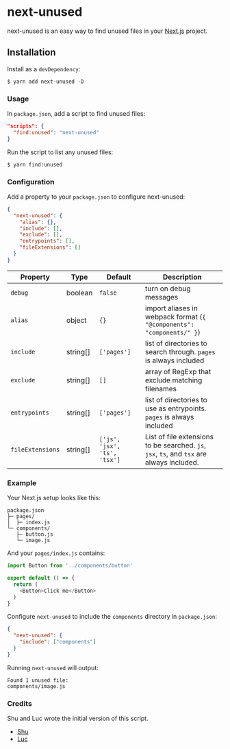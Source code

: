 # next-unused

next-unused is an easy way to find unused files in your [Next.js](https://github.com/zeit/next.js) project.


## Installation

Install as a `devDependency`:

```
$ yarn add next-unused -D
```

### Usage

In `package.json`, add a script to find unused files:

```json
"scripts": {
  "find:unused": "next-unused"
}
```

Run the script to list any unused files:

```
$ yarn find:unused
```

### Configuration

Add a property to your `package.json` to configure next-unused:

```json
{
  "next-unused": {
    "alias": {},
    "include": [],
    "exclude": [],
    "entrypoints": [],
    "fileExtensions": []
  }
}
```

| Property      | Type     | Default   | Description                                                            |
| ------------- | -------- | --------- | ---------------------------------------------------------------------- |
| `debug`       | boolean  | `false`    | turn on debug messages                                                 |
| `alias`       | object   | `{}`        | import aliases in webpack format (`{ "@components": "components/" }`) |
| `include`     | string[] | `['pages']` | list of directories to search through. `pages` is always included      |
| `exclude`     | string[] | `[]`        | array of RegExp that exclude matching filenames                        |
| `entrypoints` | string[] | `['pages']` | list of directories to use as entrypoints. `pages` is always included  |
| `fileExtensions` | string[] | `['js', 'jsx', 'ts', 'tsx']` | List of file extensions to be searched. `js`, `jsx`, `ts`, and `tsx` are always included. |

### Example

Your Next.js setup looks like this:

```
package.json
├─ pages/
│  ├─ index.js
└─ components/
   ├─ button.js
   └─ image.js
```

And your `pages/index.js` contains:

```js
import Button from '../components/button'

export default () => {
  return (
    <Button>Click me</Button>
  )
}
```

Configure `next-unused` to include the `components` directory in `package.json`:

```json
{
  "next-unused": {
    "include": ["components"]
  }
}
```

Running `next-unused` will output:

```
Found 1 unused file:
components/image.js
```

### Credits

Shu and Luc wrote the initial version of this script.

- [Shu](https://twitter.com/shuding_)
- [Luc](https://twitter.com/lucleray)
